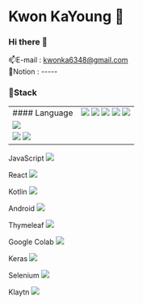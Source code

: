 # Kwon KaYoung 👶

### Hi there 👋

<!--
**libakongka/libakongka** is a ✨ _special_ ✨ repository because its `README.md` (this file) appears on your GitHub profile.

Here are some ideas to get you started:

- 🔭 I’m currently working on ...
- 🌱 I’m currently learning ...
- 👯 I’m looking to collaborate on ...
- 🤔 I’m looking for help with ...
- 💬 Ask me about ...
- 📫 How to reach me: ...
- 😄 Pronouns: ...
- ⚡ Fun fact: ...
-->

📫E-mail : kwonka6348@gmail.com </br>
📝Notion : -----

### 🚀Stack

<table>
    <tr>
        <td>
            #### Language
        </td>
        <td>
            <!--java--><img src="https://img.shields.io/badge/java-007396?style=for-the-badge&logo=OpenJDK&logoColor=white">  
            <!--Spring--><img src="https://img.shields.io/badge/Spring-6DB33F?style=for-the-badge&logo=Spring&logoColor=white">  
            <!--Spring Boot--><img src="https://img.shields.io/badge/springboot-6DB33F?style=for-the-badge&logo=springboot&logoColor=white">  
            <!--Spring Security--><img src="https://img.shields.io/badge/Spring Security-6DB33F?style=for-the-badge&logo=Spring Security&logoColor=white">  
            <!--Hibernate--><img src="https://img.shields.io/badge/Hibernate-59666C?style=for-the-badge&logo=Hibernate&logoColor=white">  
        </td>
    </tr>
    <tr>
        <td>
            <!--MySQL--><img src="https://img.shields.io/badge/MySQL-4479A1?style=for-the-badge&logo=MySQL&logoColor=white">  
        </td>
    </tr>
    <tr>
        <td>
            <!--HTML5--><img src="https://img.shields.io/badge/HTML5-E34F26?style=for-the-badge&logo=HTML5&logoColor=white">  
            <!--CSS3--><img src="https://img.shields.io/badge/CSS3-1572B6?style=for-the-badge&logo=CSS3&logoColor=white">  
        </td>
    </tr>
    
 </table>

JavaScript
<img src="https://img.shields.io/badge/JavaScript-F7DF1E?style=for-the-badge&logo=JavaScript&logoColor=white">

React
<img src="https://img.shields.io/badge/React-61DAFB?style=for-the-badge&logo=React&logoColor=white">

Kotlin
<img src="https://img.shields.io/badge/Kotlin-7F52FF?style=for-the-badge&logo=Kotlin&logoColor=white">

Android
<img src="https://img.shields.io/badge/Android-3DDC84?style=for-the-badge&logo=Android&logoColor=white">

Thymeleaf
<img src="https://img.shields.io/badge/Thymeleaf-005F0F?style=for-the-badge&logo=Thymeleaf&logoColor=white">

Google Colab
<img src="https://img.shields.io/badge/Google Colab-F9AB00?style=for-the-badge&logo=Google Colab&logoColor=white">

Keras
<img src="https://img.shields.io/badge/Keras-D00000?style=for-the-badge&logo=Keras&logoColor=white">

Selenium
<img src="https://img.shields.io/badge/Selenium-43B02A?style=for-the-badge&logo=Selenium&logoColor=white">

Klaytn
<img src="https://img.shields.io/badge/Klaytn-6F6558?style=for-the-badge&logo=Klaytn&logoColor=white">
